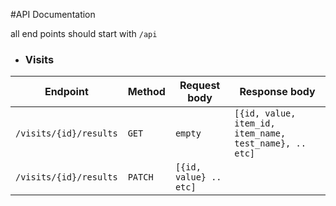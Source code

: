 #API Documentation

all end points should start with `/api`

* ### Visits
| Endpoint               | Method | Request body   | Response body                                           |
| -------------          | ------ | -------------- | -----------                                             |
| `/visits/{id}/results` | `GET`  |   `empty`      |  `[{id, value, item_id, item_name, test_name}, .. etc]` |
| `/visits/{id}/results` | `PATCH`|   `[{id, value} .. etc]`      |  |
